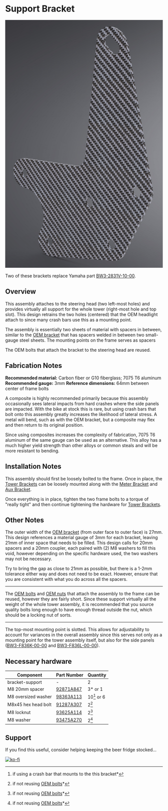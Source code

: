# Support Bracket

![Support Bracket](images/v07/bracket-support.jpg)

Two of these brackets replace Yamaha part [BW3-2831V-10-00](https://yamaha-motor.com/parts/diagram/10635215/242410301?partNumber=BW32831V1000).

## Overview

This assembly attaches to the steering head (two left-most holes) and provides virtually all support for the whole tower (right-most hole and top slot). This design retrains the two holes (centered) that the OEM headlight attach to since many crash bars use this as a mounting point.

The assembly is essentially two sheets of material with spacers in between, similar to the [OEM bracket](https://yamaha-motor.com/parts/diagram/10635215/242410301?partNumber=BW32831V1000) that has spacers welded in between two small-gauge steel sheets. The mounting points on the frame serves as spacers 

The OEM bolts that attach the bracket to the steering head are reused.

## Fabrication Notes

**Recommended material:** Carbon fiber or G10 fiberglass; 7075 T6 aluminum 
**Recommended gauge:** 3mm
**Reference dimensions:** 64mm between center of frame bolts

A composite is highly recommended primarily because this assembly occasionally sees lateral impacts from hard crashes where the side panels are impacted. With the bike at stock this is rare, but using crash bars that bolt onto this assembly greatly increases the likelihood of lateral stress. A metal will bend, such as with the OEM bracket, but a composite may flex and then return to its original position.

Since using composites increases the complexity of fabrication, 7075 T6 aluminum of the same gauge can be used as an alternative. This alloy has a much higher yield strength than other alloys or common steals and will be more resistant to bending.

## Installation Notes

This assembly should first be loosely bolted to the frame. Once in place, the [Tower Brackets](https://github.com/random1781/Tenere700/tree/main/tower/bracket-tower) can be loosely mounted along with the [Meter Bracket](https://github.com/random1781/Tenere700/tree/main/tower/bracket-meter) and [Aux Bracket](https://github.com/random1781/Tenere700/tree/main/tower/bracket-aux).

Once everything is in place, tighten the two frame bolts to a torque of "really tight" and then continue tightening the hardware for [Tower Brackets](https://github.com/random1781/Tenere700/tree/main/tower/bracket-tower).

## Other Notes

The outer width of the [OEM bracket](https://yamaha-motor.com/parts/diagram/10635215/242410301?partNumber=BW32831V1000) (from outer face to outer face) is 27mm. This design references a material gauge of 3mm for each bracket, leaving 21mm of inner space that needs to be filled. This design calls for 20mm spacers and a 20mm coupler, each paired with (2) M8 washers to fill this void, however depending on the specific hardware used, the two washers may not be necessary.

Try to bring the gap as close to 21mm as possible, but there is a 1-2mm tolerance either way and does not need to be exact. However, ensure that you are consistent with what you do across all the spacers.

---

The [OEM bolts](https://yamaha-motor.com/parts/diagram/10635215/242410301?partNumber=BW3283360000) and [OEM nuts](https://yamaha-motor.com/parts/diagram/10635215/242410301?partNumber=901760800900) that attach the assembly to the frame can be reused, however they are fairly short. Since these support virtually all the weight of the whole tower assembly, it is recommended that you source quality bolts long enough to have enough thread outside the nut, which should be a locking nut of sorts.

---

The top-most mounting point is slotted. This allows for adjustability to account for variances in the overall assembly since this serves not only as a mounting point for the tower assembly itself, but also for the side panels ([BW3-F836K-00-00](https://yamaha-motor.com/parts/diagram/10635215/242410301?partNumber=BW3F836K0000) and [BW3-F836L-00-00](https://yamaha-motor.com/parts/diagram/10635215/242410301?partNumber=BW3F836L0000)).

## Necessary hardware

|Component|Part Number|Quantity|
|--|--|--|
|bracket-support|-|2|
|M8 20mm spacer|[92871A847](https://www.mcmaster.com/catalog/129/3668/92871A847)|3\* or 1|
|M8 oversized washer|[98363A113](https://www.mcmaster.com/98363A113/)|10[^1] or 6|
|M8x45 hex head bolt|[91287A307](https://www.mcmaster.com/91287A307/)|2[^2]|
|M8 locknut|[93625A114](https://www.mcmaster.com/93625A114)|2[^2]|
|M8 washer|[93475A270](https://www.mcmaster.com/93475A270/)|2[^2]|

[^1]: if using a crash bar that mounts to the this bracket*
[^2]: if not reusing [OEM bolts](https://yamaha-motor.com/parts/diagram/10635215/242410301?partNumber=BW3283360000)*

## Support

If you find this useful, consider helping keeping the beer fridge stocked...

[![ko-fi](https://ko-fi.com/img/githubbutton_sm.svg)](https://ko-fi.com/N4N86PBC2)